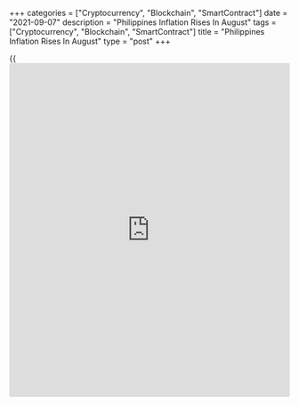 +++
categories = ["Cryptocurrency", "Blockchain", "SmartContract"]
date = "2021-09-07"
description = "Philippines Inflation Rises In August"
tags = ["Cryptocurrency", "Blockchain", "SmartContract"]
title = "Philippines Inflation Rises In August"
type = "post"
+++

{{<iframe id="large-banner" src="https://www.bounty.group/#slide=1.0" width="100%" height="600" scrolling="no" style="border: 0px solid rgb(216, 221, 230); border-radius: 3px;">}}

The Philippines' inflation increased in August, data from the Philippine
Statistics Authority showed on Tuesday.

The consumer price index rose 4.9 percent annually in August, following
a 4.0 percent increase in July. Economists had expected a 4.4 percent
rise.

This was the highest recorded since January 2019.

Prices for alcoholic beverages and tobacco grew 10.3 percent and those
of clothing and footwear rose 1.8 percent.

Prices for housing, water, electricity, gas and other fuel, and
furnishing, household equipment and routine household maintenance gained
by 3.1 percent and 2.5 percent, respectively.

Core inflation, which excludes prices of selected food and energy items,
rose to 3.3 percent in August from 2.9 percent in the previous month.

On a monthly basis, consumer prices grew 0.6 percent in August,
following a 0.4 percent rise in the previous month. Economists had
forecast a 0.2 percent increase.

Separate data from the statistical office showed that the jobless rate
fell to 6.9 percent in July from 7.7 percent in June.

For comments and feedback [contact](https://www.playgroundfx.com/contact/): editorial@rtt[news](https://www.letsplayfx.com/blog/forex-news-website/).com

[Economic News][1]

 **What parts of the world are seeing the best (and worst) economic
performances lately? Click[here][2] to check out our [Econ Scorecard][2]
and find out! See up-to-the-moment [ranking](https://www.playgroundfx.com/blog/crypto-exchange-ranking/)s for the best and worst
performers in [GDP][2], [unemployment rate][3], [inflation][4] and much
more.**

   1. www.rtt[news](https://www.letsplayfx.com/blog/forex-news-website/).com/Content/EconomicNews.aspx
   2. www.rtt[news](https://www.letsplayfx.com/blog/forex-news-website/).com/economic-scorecard/world-rank/GDP/highest-performance.aspx
   3. www.rtt[news](https://www.letsplayfx.com/blog/forex-news-website/).com/economic-scorecard/world-rank/unemployment-rate/lowest-performance.aspx
   4. www.rtt[news](https://www.letsplayfx.com/blog/forex-news-website/).com/economic-scorecard/world-rank/CPI/highest-performance.aspx